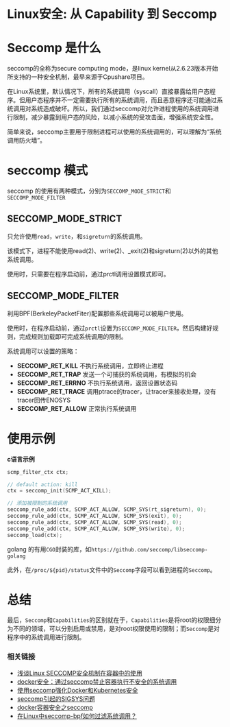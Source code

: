 # Linux安全: 从 Capability 到 Seccomp

# Seccomp 是什么

seccomp的全称为secure computing mode，是linux kernel从2.6.23版本开始所支持的一种安全机制，最早来源于Cpushare项目。

在Linux系统里，默认情况下，所有的系统调用（syscall）直接暴露给用户态程序。但用户态程序并不一定需要执行所有的系统调用，而且恶意程序还可能通过系统调用对系统造成破坏。所以，我们通过seccomp对允许进程使用的系统调用进行限制，减少暴露到用户态的风险，以减小系统的受攻击面，增强系统安全性。

简单来说，seccomp主要用于限制进程可以使用的系统调用的，可以理解为“系统调用防火墙”。

# seccomp 模式

seccomp 的使用有两种模式，分别为`SECCOMP_MODE_STRICT`和`SECCOMP_MODE_FILTER`

## SECCOMP_MODE_STRICT

只允许使用`read`，`write`，和`sigreturn`的系统调用。

该模式下，进程不能使用read(2)、write(2)、_exit(2)和sigreturn(2)以外的其他系统调用。

使用时，只需要在程序启动前，通过prctl调用设置模式即可。

## SECCOMP_MODE_FILTER

利用BPF(BerkeleyPacketFiter)配置那些系统调用可以被用户使用。

使用时，在程序启动前，通过`prctl`设置为`SECCOMP_MODE_FILTER`，然后构建好规则，完成规则加载即可完成系统调用的限制。

系统调用可以设置的策略：

* **SECCOMP_RET_KILL**  不执行系统调用，立即终止进程
* **SECCOMP_RET_TRAP**  发送一个可捕获的系统调用，有模拟的机会
* **SECCOMP_RET_ERRNO**  不执行系统调用，返回设置状态码
* **SECCOMP_RET_TRACE**  调用ptrace的tracer，让tracer来接收处理，没有tracer回传ENOSYS
* **SECCOMP_RET_ALLOW**  正常执行系统调用

# 使用示例

**c语言示例**
```c
scmp_filter_ctx ctx;

// default action: kill
ctx = seccomp_init(SCMP_ACT_KILL);

// 添加被限制的系统调用
seccomp_rule_add(ctx, SCMP_ACT_ALLOW, SCMP_SYS(rt_sigreturn), 0);
seccomp_rule_add(ctx, SCMP_ACT_ALLOW, SCMP_SYS(exit), 0);
seccomp_rule_add(ctx, SCMP_ACT_ALLOW, SCMP_SYS(read), 0);
seccomp_rule_add(ctx, SCMP_ACT_ALLOW, SCMP_SYS(write), 0);
seccomp_load(ctx);
```

golang 的有用`CGO`封装的库，如`https://github.com/seccomp/libseccomp-golang`

此外，在`/proc/${pid}/status`文件中的`Seccomp`字段可以看到进程的`Seccomp`。

# 总结

最后，`Seccomp`和`Capabilities`的区别就在于，`Capabilities`是将root的权限细分为不同的领域，可以分别启用或禁用，是对root权限使用的限制；而`Seccomp`是对程序中的系统调用进行限制。


### 相关链接

* [浅谈Linux SECCOMP安全机制在容器中的使用](https://cloud.tencent.com/developer/article/1801887)
* [docker安全：通过seccomp禁止容器执行不安全的系统调用](https://mp.weixin.qq.com/s/Xnzpjr-MFnFGR3cHRBgQ_A)
* [使用seccomp强化Docker和Kubernetes安全](https://mp.weixin.qq.com/s/Oe6Qvb9zpKcyGjji7MnjrA)
* [seccomp引起的SIGSYS问题](https://mp.weixin.qq.com/s/l5D_8ElubCKz98hANuvKRg)
* [docker容器安全之seccomp](https://mp.weixin.qq.com/s/xopa8Xxpek0uGh4R_vx8bA)
* [在Linux中seccomp-bpf如何过滤系统调用？](https://www.qedev.com/linux/272127.html)

